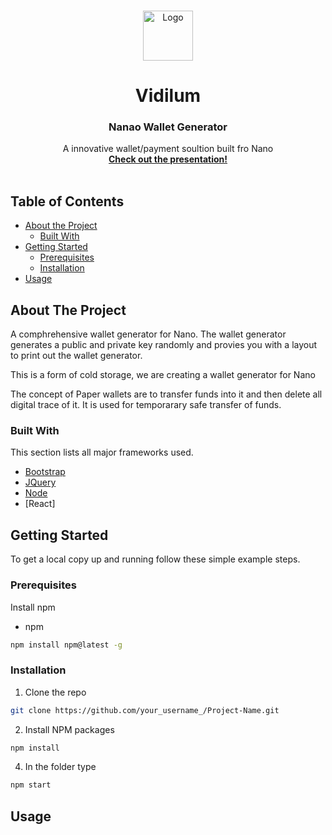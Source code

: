 <!--
*** Thanks for checking out this README Template. If you have a suggestion that would
*** make this better, please fork the repo and create a pull request or simply open
*** an issue with the tag "enhancement".
*** Thanks again! Now go create something AMAZING! :D
-->





<!-- PROJECT SHIELDS -->
<!--
*** I'm using markdown "reference style" links for readability.
*** Reference links are enclosed in brackets [ ] instead of parentheses ( ).
*** See the bottom of this document for the declaration of the reference variables
*** for contributors-url, forks-url, etc. This is an optional, concise syntax you may use.
*** https://www.markdownguide.org/basic-syntax/#reference-style-links
-->



<!-- PROJECT LOGO -->
<br />
<p align="center">
  <a href="https://github.com/aditya-u/DSOC">
    <img src="pics/1.jpg" alt="Logo" width="80" height="80">
  </a>

  <h1 align="center">Vidilum</h1>
  <h3 align="center">Nanao Wallet Generator</h3>

  <p align="center">
    A innovative wallet/payment soultion built fro Nano
    <br />
    <a href="https://github.com/aditya-u/DSOC/blob/master/docs/Dsoc.pdf"><strong>Check out the presentation!</strong></a>
    <br />
    <br />
  </p>
</p>



<!-- TABLE OF CONTENTS -->
## Table of Contents

* [About the Project](#about-the-project)
  * [Built With](#built-with)
* [Getting Started](#getting-started)
  * [Prerequisites](#prerequisites)
  * [Installation](#installation)
* [Usage](#usage)





<!-- ABOUT THE PROJECT -->
## About The Project

A comphrehensive wallet generator for Nano.
The wallet generator generates a public and private key randomly and provies you with a layout to print out the wallet generator.

This is a form of cold storage, we are creating a wallet generator for Nano

The concept of Paper wallets are to  transfer funds into it and then delete all digital trace of it. It is used for temporarary safe transfer of funds.




### Built With
This section lists all major frameworks used.
* [Bootstrap](https://getbootstrap.com)
* [JQuery](https://jquery.com)
* [Node](https://nodejs.org/en/)
* [React]



<!-- GETTING STARTED -->
## Getting Started

To get a local copy up and running follow these simple example steps.

### Prerequisites

Install npm
* npm
```sh
npm install npm@latest -g
```

### Installation

1. Clone the repo
```sh
git clone https://github.com/your_username_/Project-Name.git
```
2. Install NPM packages
```sh
npm install
```
4. In the folder type
```sh
npm start
```



<!-- USAGE EXAMPLES -->
## Usage





<!-- MARKDOWN LINKS & IMAGES -->
<!-- https://www.markdownguide.org/basic-syntax/#reference-style-links -->
[contributors-shield]: https://img.shields.io/github/contributors/othneildrew/Best-README-Template.svg?style=flat-square
[contributors-url]: https://github.com/othneildrew/Best-README-Template/graphs/contributors
[forks-shield]: https://img.shields.io/github/forks/othneildrew/Best-README-Template.svg?style=flat-square
[forks-url]: https://github.com/othneildrew/Best-README-Template/network/members
[stars-shield]: https://img.shields.io/github/stars/othneildrew/Best-README-Template.svg?style=flat-square
[stars-url]: https://github.com/othneildrew/Best-README-Template/stargazers
[issues-shield]: https://img.shields.io/github/issues/othneildrew/Best-README-Template.svg?style=flat-square
[issues-url]: https://github.com/othneildrew/Best-README-Template/issues
[license-shield]: https://img.shields.io/github/license/othneildrew/Best-README-Template.svg?style=flat-square
[license-url]: https://github.com/othneildrew/Best-README-Template/blob/master/LICENSE.txt
[linkedin-shield]: https://img.shields.io/badge/-LinkedIn-black.svg?style=flat-square&logo=linkedin&colorB=555
[linkedin-url]: https://linkedin.com/in/othneildrew
[product-screenshot]: images/screenshot.png
